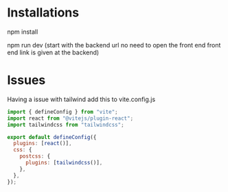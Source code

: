 # Installations

npm install

npm run dev (start with the backend url no need to open the front end front end link is given at the backend)

# Issues

Having a issue with tailwind add this to vite.config.js

```javascript
import { defineConfig } from "vite";
import react from "@vitejs/plugin-react";
import tailwindcss from "tailwindcss";

export default defineConfig({
  plugins: [react()],
  css: {
    postcss: {
      plugins: [tailwindcss()],
    },
  },
});
```
